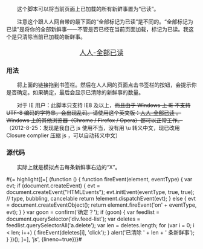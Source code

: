 　　这个脚本可以将当前页面上已加载的所有新鲜事置为“已读”。

　　注意这个跟人人网自带的最下面的“全部标记为已读”是不同的。“全部标记为已读”是将你的全部新鲜事——不管是否已经在当前页面加载，标记为已读。我这个是只清除当前已加载的新鲜事。

<!--p style="font-size: large; text-align: center">[人人-全部已读](javascript:(function(){function c(i,h){var g;if(document.createEvent){g=document.createEvent('HTMLEvents');g.initEvent(h,true,true);return !i.dispatchEvent(g)}else{g=document.createEventObject();return i.fireEvent('on'+h,g)}}var f=confirm('%E7%A1%AE%E5%AE%9A%EF%BC%9F');if(f){var d=document.querySelector('div.feed-list');var e=d.querySelectorAll('a.delete');var a=e.length;for(var b=0;b<a;b++){c(e[b],'click')}alert('%E5%B7%B2%E6%B8%85%E9%99%A4 '+a+' %E6%9D%A1%E6%96%B0%E9%B2%9C%E4%BA%8B')}})();)</p -->

<p style="font-size: large; text-align: center">
<a href="javascript:(function(){if(confirm('\u786e\u5b9a\uff1f')){for(var c=document.querySelector('div.feed-list').querySelectorAll('a.delete'),d=c.length,b=0;b<d;b++){var e=c[b],a=void 0;document.createEvent?(a=document.createEvent('HTMLEvents'),a.initEvent('click',!0,!0),e.dispatchEvent(a)):(a=document.createEventObject(),e.fireEvent('onclick',a))}alert('\u5df2\u6e05\u9664 '+d+' \u6761\u65b0\u9c9c\u4e8b')}})();">人人-全部已读</a>
</p>

### 用法

　　将上面的链接拖到书签栏。然后在人人网的页面点击书签栏的按钮，会提示你是否确定。如果确定，最后会显示已清除的新鲜事的数量。

　　对于 IE 用户：此脚本只支持 IE8 及以上，<del>而且由于 Windows 上 IE 不支持 UTF-8 编码的字符串，会出现乱码。请使用这个英文版：<a href="javascript:(function(){function c(i,h){var g;if(document.createEvent){g=document.createEvent('HTMLEvents');g.initEvent(h,true,true);return !i.dispatchEvent(g)}else{g=document.createEventObject();return i.fireEvent('on'+h,g)}}var f=confirm('sure?');if(f){var d=document.querySelector('div.feed-list');var e=d.querySelectorAll('a.delete');var a=e.length;for(var b=0;b<a;b++){c(e[b],'click')}alert(a+' newsfeeds cleared')}})();">人人-全部已读</a> 。Windows 上的其他浏览器（Chrome / Firefox / Opera）都可以正常工作。</del>（2012-8-25：发现是我自己 js 使用不当，没有用 \u 转义中文，现已改用 Closure complier 压缩 js ，可以自动转义中文）

### 源代码

　　实际上就是模拟点击每条新鲜事右边的“X”。

#{= highlight([=[
(function () {
	function fireEvent(element, eventType) {
		var evt;
		if (document.createEvent) {
			evt = document.createEvent("HTMLEvents");
			evt.initEvent(eventType, true, true); // type, bubbling, cancelable
			return !element.dispatchEvent(evt);
		} else {
			evt = document.createEventObject();
			return element.fireEvent('on' + eventType, evt);
		}
	}
	var goon = confirm('确定？');
	if (goon) {
		var feedlist = document.querySelector('div.feed-list');
		var deletes = feedlist.querySelectorAll('a.delete');
		var len = deletes.length;
		for (var i = 0; i < len; i++) {
			fireEvent(deletes[i], 'click');
		}
		alert('已清除 ' + len + ' 条新鲜事');
	}
})();
]=], 'js', {lineno=true})}#
